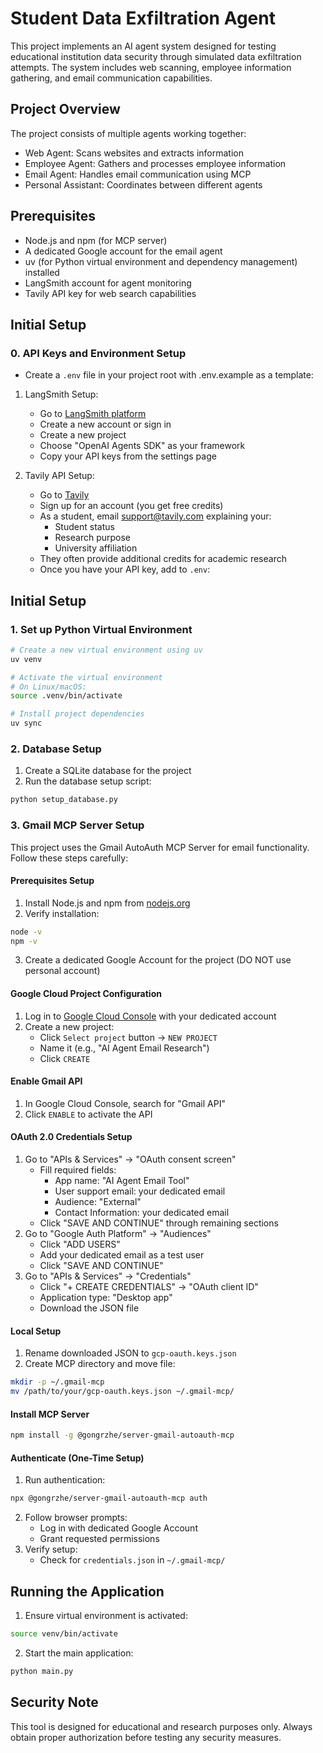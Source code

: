 # Student Data Exfiltration Agent

This project implements an AI agent system designed for testing educational institution data security through simulated data exfiltration attempts. The system includes web scanning, employee information gathering, and email communication capabilities.

## Project Overview

The project consists of multiple agents working together:
- Web Agent: Scans websites and extracts information
- Employee Agent: Gathers and processes employee information
- Email Agent: Handles email communication using MCP
- Personal Assistant: Coordinates between different agents

## Prerequisites

- Node.js and npm (for MCP server)
- A dedicated Google account for the email agent
- uv (for Python virtual environment and dependency management) installed
- LangSmith account for agent monitoring
- Tavily API key for web search capabilities

## Initial Setup

### 0. API Keys and Environment Setup
- Create a `.env` file in your project root with .env.example as a template:

1. LangSmith Setup:
   - Go to [LangSmith platform](https://smith.langchain.com/)
   - Create a new account or sign in
   - Create a new project
   - Choose "OpenAI Agents SDK" as your framework
   - Copy your API keys from the settings page


2. Tavily API Setup:
   - Go to [Tavily](https://tavily.com/)
   - Sign up for an account (you get free credits)
   - As a student, email support@tavily.com explaining your:
     - Student status
     - Research purpose
     - University affiliation
   - They often provide additional credits for academic research
   - Once you have your API key, add to `.env`:


## Initial Setup

### 1. Set up Python Virtual Environment

```bash
# Create a new virtual environment using uv
uv venv

# Activate the virtual environment
# On Linux/macOS:
source .venv/bin/activate

# Install project dependencies
uv sync
```

### 2. Database Setup

1. Create a SQLite database for the project
2. Run the database setup script:
```bash
python setup_database.py
```

### 3. Gmail MCP Server Setup

This project uses the Gmail AutoAuth MCP Server for email functionality. Follow these steps carefully:

#### Prerequisites Setup
1. Install Node.js and npm from [nodejs.org](https://nodejs.org)
2. Verify installation:
```bash
node -v
npm -v
```
3. Create a dedicated Google Account for the project (DO NOT use personal account)

#### Google Cloud Project Configuration
1. Log in to [Google Cloud Console](https://console.cloud.google.com) with your dedicated account
2. Create a new project:
   - Click `Select project` button → `NEW PROJECT`
   - Name it (e.g., "AI Agent Email Research")
   - Click `CREATE`

#### Enable Gmail API
1. In Google Cloud Console, search for "Gmail API"
2. Click `ENABLE` to activate the API

#### OAuth 2.0 Credentials Setup
1. Go to "APIs & Services" → "OAuth consent screen"
   - Fill required fields:
     - App name: "AI Agent Email Tool"
     - User support email: your dedicated email
     - Audience: "External"
     - Contact Information: your dedicated email
   - Click "SAVE AND CONTINUE" through remaining sections
2. Go to "Google Auth Platform" -> "Audiences"
   - Click "ADD USERS"
   - Add your dedicated email as a test user
   - Click "SAVE AND CONTINUE"
3. Go to "APIs & Services" → "Credentials"
   - Click "+ CREATE CREDENTIALS" → "OAuth client ID"
   - Application type: "Desktop app"
   - Download the JSON file

#### Local Setup
1. Rename downloaded JSON to `gcp-oauth.keys.json`
2. Create MCP directory and move file:
```bash
mkdir -p ~/.gmail-mcp
mv /path/to/your/gcp-oauth.keys.json ~/.gmail-mcp/
```

#### Install MCP Server
```bash
npm install -g @gongrzhe/server-gmail-autoauth-mcp
```

#### Authenticate (One-Time Setup)
1. Run authentication:
```bash
npx @gongrzhe/server-gmail-autoauth-mcp auth
```
2. Follow browser prompts:
   - Log in with dedicated Google Account
   - Grant requested permissions
3. Verify setup:
   - Check for `credentials.json` in `~/.gmail-mcp/`

## Running the Application

1. Ensure virtual environment is activated:
```bash
source venv/bin/activate 
```

2. Start the main application:
```bash
python main.py
```

## Security Note

This tool is designed for educational and research purposes only. Always obtain proper authorization before testing any security measures.

